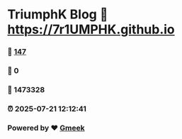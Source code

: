 # TriumphK Blog :link: https://7r1UMPHK.github.io 
### :page_facing_up: [147](https://7r1UMPHK.github.io/tag.html) 
### :speech_balloon: 0 
### :hibiscus: 1473328 
### :alarm_clock: 2025-07-21 12:12:41 
### Powered by :heart: [Gmeek](https://github.com/Meekdai/Gmeek)
